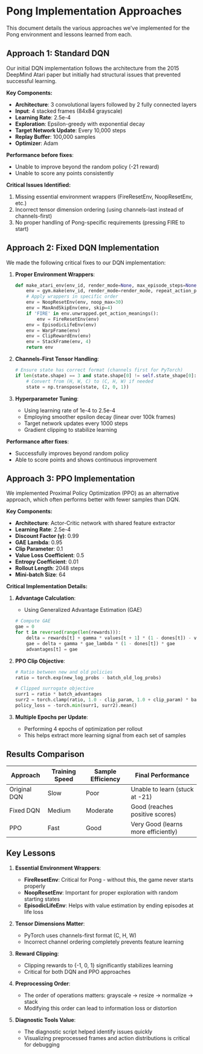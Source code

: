 # Pong Implementation Approaches

This document details the various approaches we've implemented for the Pong environment and lessons learned from each.

## Approach 1: Standard DQN

Our initial DQN implementation follows the architecture from the 2015 DeepMind Atari paper but initially had structural issues that prevented successful learning.

**Key Components:**
- **Architecture**: 3 convolutional layers followed by 2 fully connected layers
- **Input**: 4 stacked frames (84x84 grayscale)
- **Learning Rate**: 2.5e-4
- **Exploration**: Epsilon-greedy with exponential decay
- **Target Network Update**: Every 10,000 steps
- **Replay Buffer**: 100,000 samples
- **Optimizer**: Adam

**Performance before fixes**:
- Unable to improve beyond the random policy (-21 reward)
- Unable to score any points consistently

**Critical Issues Identified:**
1. Missing essential environment wrappers (FireResetEnv, NoopResetEnv, etc.)
2. Incorrect tensor dimension ordering (using channels-last instead of channels-first)
3. No proper handling of Pong-specific requirements (pressing FIRE to start)

## Approach 2: Fixed DQN Implementation

We made the following critical fixes to our DQN implementation:

1. **Proper Environment Wrappers**:
   ```python
   def make_atari_env(env_id, render_mode=None, max_episode_steps=None):
       env = gym.make(env_id, render_mode=render_mode, repeat_action_probability=0.0, full_action_space=False)
       # Apply wrappers in specific order
       env = NoopResetEnv(env, noop_max=30)
       env = MaxAndSkipEnv(env, skip=4)
       if 'FIRE' in env.unwrapped.get_action_meanings():
           env = FireResetEnv(env)
       env = EpisodicLifeEnv(env)
       env = WarpFrame(env)
       env = ClipRewardEnv(env)
       env = StackFrame(env, 4)
       return env
   ```

2. **Channels-First Tensor Handling**:
   ```python
   # Ensure state has correct format (channels first for PyTorch)
   if len(state.shape) == 3 and state.shape[0] != self.state_shape[0]:
       # Convert from (H, W, C) to (C, H, W) if needed
       state = np.transpose(state, (2, 0, 1))
   ```

3. **Hyperparameter Tuning**:
   - Using learning rate of 1e-4 to 2.5e-4
   - Employing smoother epsilon decay (linear over 100k frames)
   - Target network updates every 1000 steps
   - Gradient clipping to stabilize learning

**Performance after fixes**:
- Successfully improves beyond random policy
- Able to score points and shows continuous improvement

## Approach 3: PPO Implementation

We implemented Proximal Policy Optimization (PPO) as an alternative approach, which often performs better with fewer samples than DQN.

**Key Components:**
- **Architecture**: Actor-Critic network with shared feature extractor
- **Learning Rate**: 2.5e-4
- **Discount Factor (γ)**: 0.99
- **GAE Lambda**: 0.95
- **Clip Parameter**: 0.1
- **Value Loss Coefficient**: 0.5
- **Entropy Coefficient**: 0.01
- **Rollout Length**: 2048 steps
- **Mini-batch Size**: 64

**Critical Implementation Details:**
1. **Advantage Calculation**:
   - Using Generalized Advantage Estimation (GAE)
   ```python
   # Compute GAE
   gae = 0
   for t in reversed(range(len(rewards))):
       delta = rewards[t] + gamma * values[t + 1] * (1 - dones[t]) - values[t]
       gae = delta + gamma * gae_lambda * (1 - dones[t]) * gae
       advantages[t] = gae
   ```

2. **PPO Clip Objective**:
   ```python
   # Ratio between new and old policies
   ratio = torch.exp(new_log_probs - batch_old_log_probs)
   
   # Clipped surrogate objective
   surr1 = ratio * batch_advantages
   surr2 = torch.clamp(ratio, 1.0 - clip_param, 1.0 + clip_param) * batch_advantages
   policy_loss = -torch.min(surr1, surr2).mean()
   ```

3. **Multiple Epochs per Update**:
   - Performing 4 epochs of optimization per rollout
   - This helps extract more learning signal from each set of samples

## Results Comparison

| Approach | Training Speed | Sample Efficiency | Final Performance |
|----------|----------------|-------------------|-------------------|
| Original DQN | Slow | Poor | Unable to learn (stuck at -21) |
| Fixed DQN | Medium | Moderate | Good (reaches positive scores) |
| PPO | Fast | Good | Very Good (learns more efficiently) |

## Key Lessons

1. **Essential Environment Wrappers**: 
   - **FireResetEnv**: Critical for Pong - without this, the game never starts properly
   - **NoopResetEnv**: Important for proper exploration with random starting states
   - **EpisodicLifeEnv**: Helps with value estimation by ending episodes at life loss

2. **Tensor Dimensions Matter**: 
   - PyTorch uses channels-first format (C, H, W)
   - Incorrect channel ordering completely prevents feature learning

3. **Reward Clipping**:
   - Clipping rewards to {-1, 0, 1} significantly stabilizes learning
   - Critical for both DQN and PPO approaches

4. **Preprocessing Order**:
   - The order of operations matters: grayscale → resize → normalize → stack
   - Modifying this order can lead to information loss or distortion

5. **Diagnostic Tools Value**:
   - The diagnostic script helped identify issues quickly
   - Visualizing preprocessed frames and action distributions is critical for debugging
